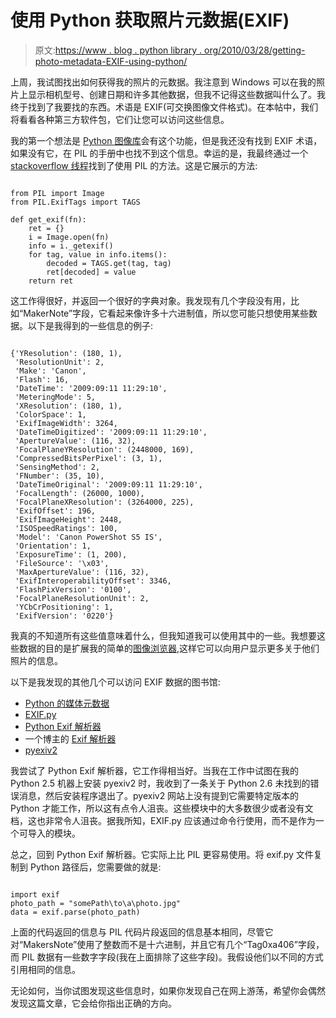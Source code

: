 # 使用 Python 获取照片元数据(EXIF)

> 原文:[https://www . blog . python library . org/2010/03/28/getting-photo-metadata-EXIF-using-python/](https://www.blog.pythonlibrary.org/2010/03/28/getting-photo-metadata-exif-using-python/)

上周，我试图找出如何获得我的照片的元数据。我注意到 Windows 可以在我的照片上显示相机型号、创建日期和许多其他数据，但我不记得这些数据叫什么了。我终于找到了我要找的东西。术语是 EXIF(可交换图像文件格式)。在本帖中，我们将看看各种第三方软件包，它们让您可以访问这些信息。

我的第一个想法是 [Python 图像库](http://www.pythonware.com/products/pil/)会有这个功能，但是我还没有找到 EXIF 术语，如果没有它，在 PIL 的手册中也找不到这个信息。幸运的是，我最终通过一个 [stackoverflow 线程](http://stackoverflow.com/questions/765396/exif-manipulation-library-for-python)找到了使用 PIL 的方法。这是它展示的方法:

```

from PIL import Image
from PIL.ExifTags import TAGS

def get_exif(fn):
    ret = {}
    i = Image.open(fn)
    info = i._getexif()
    for tag, value in info.items():
        decoded = TAGS.get(tag, tag)
        ret[decoded] = value
    return ret

```

这工作得很好，并返回一个很好的字典对象。我发现有几个字段没有用，比如“MakerNote”字段，它看起来像许多十六进制值，所以您可能只想使用某些数据。以下是我得到的一些信息的例子:

```

{'YResolution': (180, 1), 
 'ResolutionUnit': 2, 
 'Make': 'Canon', 
 'Flash': 16, 
 'DateTime': '2009:09:11 11:29:10', 
 'MeteringMode': 5, 
 'XResolution': (180, 1), 
 'ColorSpace': 1, 
 'ExifImageWidth': 3264, 
 'DateTimeDigitized': '2009:09:11 11:29:10', 
 'ApertureValue': (116, 32), 
 'FocalPlaneYResolution': (2448000, 169), 
 'CompressedBitsPerPixel': (3, 1), 
 'SensingMethod': 2, 
 'FNumber': (35, 10), 
 'DateTimeOriginal': '2009:09:11 11:29:10', 
 'FocalLength': (26000, 1000), 
 'FocalPlaneXResolution': (3264000, 225), 
 'ExifOffset': 196, 
 'ExifImageHeight': 2448, 
 'ISOSpeedRatings': 100, 
 'Model': 'Canon PowerShot S5 IS', 
 'Orientation': 1, 
 'ExposureTime': (1, 200), 
 'FileSource': '\x03', 
 'MaxApertureValue': (116, 32), 
 'ExifInteroperabilityOffset': 3346, 
 'FlashPixVersion': '0100', 
 'FocalPlaneResolutionUnit': 2, 
 'YCbCrPositioning': 1, 
 'ExifVersion': '0220'}

```

我真的不知道所有这些值意味着什么，但我知道我可以使用其中的一些。我想要这些数据的目的是扩展我的简单的[图像浏览器](https://www.blog.pythonlibrary.org/2010/03/26/creating-a-simple-photo-viewer-with-wxpython/),这样它可以向用户显示更多关于他们照片的信息。

以下是我发现的其他几个可以访问 EXIF 数据的图书馆:

*   [Python 的媒体元数据](http://sourceforge.net/projects/mmpython/files/)
*   [EXIF.py](http://sourceforge.net/projects/exif-py/)
*   [Python Exif 解析器](http://sourceforge.net/projects/pyexif/)
*   一个博主的 [Exif 解析器](http://fetidcascade.com/pyexif.html)
*   [pyexiv2](http://tilloy.net/dev/pyexiv2/)

我尝试了 Python Exif 解析器，它工作得相当好。当我在工作中试图在我的 Python 2.5 机器上安装 pyexiv2 时，我收到了一条关于 Python 2.6 未找到的错误消息，然后安装程序退出了。pyexiv2 网站上没有提到它需要特定版本的 Python 才能工作，所以这有点令人沮丧。这些模块中的大多数很少或者没有文档，这也非常令人沮丧。据我所知，EXIF.py 应该通过命令行使用，而不是作为一个可导入的模块。

总之，回到 Python Exif 解析器。它实际上比 PIL 更容易使用。将 exif.py 文件复制到 Python 路径后，您需要做的就是:

```

import exif
photo_path = "somePath\to\a\photo.jpg"
data = exif.parse(photo_path)

```

上面的代码返回的信息与 PIL 代码片段返回的信息基本相同，尽管它对“MakersNote”使用了整数而不是十六进制，并且它有几个“Tag0xa406”字段，而 PIL 数据有一些数字字段(我在上面排除了这些字段)。我假设他们以不同的方式引用相同的信息。

无论如何，当你试图发现这些信息时，如果你发现自己在网上游荡，希望你会偶然发现这篇文章，它会给你指出正确的方向。